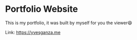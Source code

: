 # Portfolio Website

This is my portfolio, it was built by myself for you the viewer😄

Link: https://yvesganza.me
